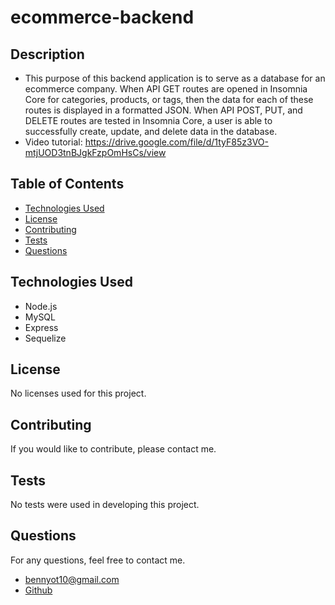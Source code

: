 # ecommerce-backend

## Description 
- This purpose of this backend application is to serve as a database for an ecommerce company. When API GET routes are opened in Insomnia Core for categories, products, or tags, then the data for each of these routes is displayed in a formatted JSON. When API POST, PUT, and DELETE routes are tested in Insomnia Core,
a user is able to successfully create, update, and delete data in the database.
- Video tutorial: https://drive.google.com/file/d/1tyF85z3VO-mtjUOD3tnBJgkFzpOmHsCs/view
## Table of Contents
* [Technologies Used](https://github.com/matty-bennett/ecommerce-backend/blob/main/README.md#technologies-used)
* [License](https://github.com/matty-bennett/ecommerce-backend/blob/main/README.md#license)
* [Contributing](https://github.com/matty-bennett/ecommerce-backend/blob/main/README.md#contributing)
* [Tests](https://github.com/matty-bennett/ecommerce-backend/blob/main/README.md#tests)
* [Questions](https://github.com/matty-bennett/ecommerce-backend/blob/main/README.md#questions)
## Technologies Used
- Node.js
- MySQL
- Express
- Sequelize
## License
No licenses used for this project.
## Contributing
If you would like to contribute, please contact me.
## Tests
No tests were used in developing this project.
## Questions
For any questions, feel free to contact me.
- bennyot10@gmail.com
- [Github](https://github.com/matty-bennett)